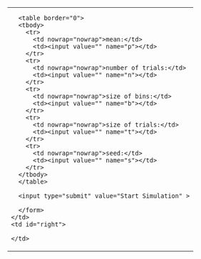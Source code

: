 <p hidden>
layout: page
title: "Simulation"
permalink: /simulation/
</p>

<table>
  <tbody>
    <td valign="top">
      <form id="form" action="http://localhost:8000/graphs/" method="get">
      <input type="hidden" name="present" value="1">

      <table border="0">
      <tbody>
        <tr>
          <td nowrap="nowrap">mean:</td>
          <td><input value="" name="p"></td>
        </tr>
        <tr>
          <td nowrap="nowrap">number of trials:</td>
          <td><input value="" name="n"></td>
        </tr>
        <tr>
          <td nowrap="nowrap">size of bins:</td>
          <td><input value="" name="b"></td>
        </tr>
        <tr>
          <td nowrap="nowrap">size of trials:</td>
          <td><input value="" name="t"></td>
        </tr>
        <tr>
          <td nowrap="nowrap">seed:</td>
          <td><input value="" name="s"></td>
        </tr>
      </tbody>
      </table>

      <input type="submit" value="Start Simulation" >

      </form>
    </td>
    <td id="right">
    
    </td>
  </tbody>
</table>


<script>
  
  var width = window.innerWidth
|| document.documentElement.clientWidth
|| document.body.clientWidth;

var height = window.innerHeight
|| document.documentElement.clientHeight
|| document.body.clientHeight;
  
  var f = document.getElementById("form");
  f.onsubmit=SubmitForm;
  function SubmitForm(event){
  var url = f.action;
  var data = (fetch(url, {
          method:"POST", 
          body: new FormData(f)
    })
    .then(response => response.json())
  )
  .then(data => {

    var maincontainer = document.getElementById("right")
    for(var key in data){
      var tr = document.createElement("tr");
      tr.setAttribute('style', 'width: ' + (width-(width/6))/2 + 'px; word-break: normal;')
      
      if (key.includes("dataurl")) {
      tr.innerHTML = '<img style="max-height: ' + height + '; width: auto" src="' + data[key] + '" alt="A very important graph.">';
      } else {
      value = String(data[key]).replace(/,/g,', ');
      tr.innerHTML = key + " = " + value;
      }
      
      maincontainer.appendChild(tr);
    }
  }
  )
  .catch(error => alert("ERROR", error));
  
  
  event.preventDefault();
  }
</script>
